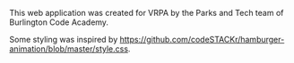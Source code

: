 This web application was created for VRPA by the Parks and Tech team of Burlington Code Academy. 

Some styling was inspired by https://github.com/codeSTACKr/hamburger-animation/blob/master/style.css.